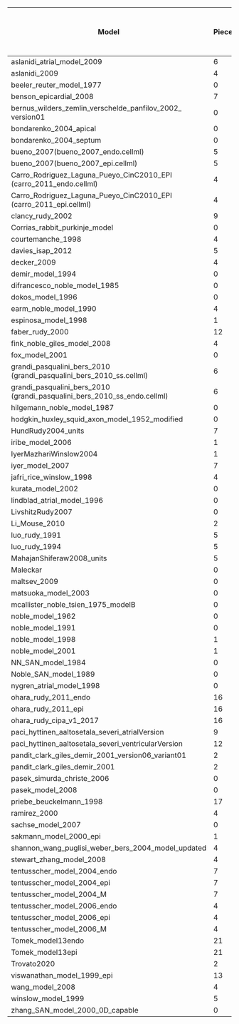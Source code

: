 |Model 	                                                                |Piecewises|Piecewises with manual fixes|Extra piecewises after manual fixes|Singularities detected|Singularities detected after manual fixes|Reducation with manual fixes|Extra piecewises == Singularities reduction|
|---                                                                     |---|---|---|---|---|---|---|
|aslanidi_atrial_model_2009                                              |6  |6  |0  |5  |5  |0  |True|
|aslanidi_2009                                                           |4  |4  |0  |7  |7  |0  |True|
|beeler_reuter_model_1977                                                |0  |2  |2  |2  |0  |2  |True|
|benson_epicardial_2008                                                  |7  |7  |0  |7  |7  |0  |True|
|bernus_wilders_zemlin_verschelde_panfilov_2002_ version01               |0  |0  |0  |1  |1  |0  |True|
|bondarenko_2004_apical                                                  |0  |0  |0  |1  |1  |0  |True|
|bondarenko_2004_septum                                                  |0  |0  |0  |1  |1  |0  |True|
|bueno_2007(bueno_2007_endo.cellml)                                      |5  |5  |0  |0  |0  |0  |True|
|bueno_2007(bueno_2007_epi.cellml)                                       |5  |5  |0  |0  |0  |0  |True|
|Carro_Rodriguez_Laguna_Pueyo_CinC2010_EPI (carro_2011_endo.cellml)      |4  |4  |0  |5  |5  |0  |True|
|Carro_Rodriguez_Laguna_Pueyo_CinC2010_EPI (carro_2011_epi.cellml)       |4  |4  |0  |5  |5  |0  |True|
|clancy_rudy_2002                                                        |9  |10 |1  |6  |5  |1  |True|
|Corrias_rabbit_purkinje_model                                           |0  |3  |3  |3  |0  |3  |True|
|courtemanche_1998                                                       |4  |11 |7  |7  |0  |7  |True|
|davies_isap_2012                                                        |5  |12 |7  |6  |0  |6  |False|
|decker_2009                                                             |4  |12 |8  |7  |0  |7  |False|
|demir_model_1994                                                        |0  |0  |0  |5  |5  |0  |True|
|difrancesco_noble_model_1985                                            |0  |5  |5  |10 |5  |5  |True|
|dokos_model_1996                                                        |0  |0  |0  |3  |3  |0  |True|
|earm_noble_model_1990                                                   |4  |4  |0  |3  |3  |0  |True|
|espinosa_model_1998                                                     |1  |7  |6  |9  |3  |6  |True|
|faber_rudy_2000                                                         |12 |14 |2  |10 |8  |2  |True|
|fink_noble_giles_model_2008                                             |4  |4  |0  |1  |1  |0  |True|
|fox_model_2001                                                          |0  |0  |0  |4  |4  |0  |True|
|grandi_pasqualini_bers_2010 (grandi_pasqualini_bers_2010_ss.cellml)     |6  |6  |0  |6  |6  |0  |True|
|grandi_pasqualini_bers_2010 (grandi_pasqualini_bers_2010_ss_endo.cellml)|6  |6  |0  |6  |6  |0  |True|
|hilgemann_noble_model_1987                                              |0  |4  |4  |7  |3  |4  |True|
|hodgkin_huxley_squid_axon_model_1952_modified                           |0  |2  |2  |2  |0  |2  |True|
|HundRudy2004_units                                                      |7  |7  |0  |7  |7  |0  |True|
|iribe_model_2006                                                        |1  |5  |4  |7  |3  |4  |True|
|IyerMazhariWinslow2004                                                  |1  |1  |0  |4  |4  |0  |True|
|iyer_model_2007                                                         |7  |7  |0  |4  |4  |0  |True|
|jafri_rice_winslow_1998                                                 |4  |4  |0  |5  |5  |0  |True|
|kurata_model_2002                                                       |0  |0  |0  |2  |2  |0  |True|
|lindblad_atrial_model_1996                                              |0  |0  |0  |5  |5  |0  |True|
|LivshitzRudy2007                                                        |0  |0  |0  |7  |7  |0  |True|
|Li_Mouse_2010                                                           |2  |3  |1  |2  |1  |1  |True|
|luo_rudy_1991                                                           |5  |7  |2  |2  |0  |2  |True|
|luo_rudy_1994                                                           |5  |5  |0  |7  |7  |0  |True|
|MahajanShiferaw2008_units                                               |5  |10 |5  |5  |0  |5  |True|
|Maleckar                                                                |0  |0  |0  |1  |1  |0  |True|
|maltsev_2009                                                            |0  |2  |2  |2  |0  |2  |True|
|matsuoka_model_2003                                                     |0  |4  |4  |4  |0  |4  |True|
|mcallister_noble_tsien_1975_modelB                                      |0  |0  |0  |5  |5  |0  |True|
|noble_model_1962                                                        |0  |0  |0  |3  |3  |0  |True|
|noble_model_1991                                                        |0  |4  |4  |7  |3  |4  |True|
|noble_model_1998                                                        |1  |5  |4  |7  |3  |4  |True|
|noble_model_2001                                                        |1  |5  |4  |10 |6  |4  |True|
|NN_SAN_model_1984                                                       |0  |7  |7  |11 |4  |7  |True|
|Noble_SAN_model_1989                                                    |0  |4  |4  |8  |4  |4  |True|
|nygren_atrial_model_1998                                                |0  |0  |0  |1  |1  |0  |True|
|ohara_rudy_2011_endo                                                    |16 |16 |0  |5  |5  |0  |True|
|ohara_rudy_2011_epi                                                     |16 |16 |0  |5  |5  |0  |True|
|ohara_rudy_cipa_v1_2017                                                 |16 |21 |5  |5  |0  |5  |True|
|paci_hyttinen_aaltosetala_severi_atrialVersion                          |9  |9  |0  |1  |1  |0  |True|
|paci_hyttinen_aaltosetala_severi_ventricularVersion                     |12 |12 |0  |1  |1  |0  |True|
|pandit_clark_giles_demir_2001_version06_variant01                       |2  |2  |0  |1  |1  |0  |True|
|pandit_clark_giles_demir_2001                                           |2  |2  |0  |1  |1  |0  |True|
|pasek_simurda_christe_2006                                              |0  |0  |0  |3  |3  |0  |True|
|pasek_model_2008                                                        |0  |0  |0  |6  |6  |0  |True|
|priebe_beuckelmann_1998                                                 |17 |17 |0  |1  |0  |1  |False|
|ramirez_2000                                                            |4  |4  |0  |6  |6  |0  |True|
|sachse_model_2007                                                       |0  |0  |0  |1  |1  |0  |True|
|sakmann_model_2000_epi                                                  |1  |5  |4  |9  |5  |4  |True|
|shannon_wang_puglisi_weber_bers_2004_model_updated                      |4  |4  |0  |9  |9  |0  |True|
|stewart_zhang_model_2008                                                |4  |4  |0  |1  |1  |0  |True|
|tentusscher_model_2004_endo                                             |7  |7  |0  |1  |1  |0  |True|
|tentusscher_model_2004_epi                                              |7  |8  |1  |1  |0  |1  |True|
|tentusscher_model_2004_M                                                |7  |7  |0  |1  |1  |0  |True|
|tentusscher_model_2006_endo                                             |4  |5  |1  |1  |0  |1  |True|
|tentusscher_model_2006_epi                                              |4  |5  |1  |1  |0  |1  |True|
|tentusscher_model_2006_M                                                |4  |5  |1  |1  |0  |1  |True|
|Tomek_model13endo                                                       |21 |21 |0  |8  |8  |0  |True|
|Tomek_model13epi                                                        |21 |21 |0  |8  |8  |0  |True|
|Trovato2020                                                             |2  |2  |0  |5  |5  |0  |True|
|viswanathan_model_1999_epi                                              |13 |15 |2  |8  |6  |2  |True|
|wang_model_2008                                                         |4  |4  |0  |3  |3  |0  |True|
|winslow_model_1999                                                      |5  |6  |1  |4  |3  |1  |True|
|zhang_SAN_model_2000_0D_capable                                         |0  |0  |0  |3  |3  |0  |True|
